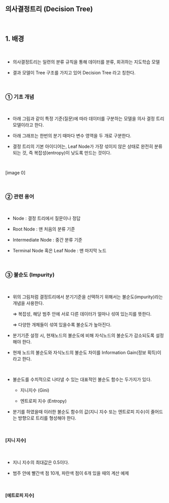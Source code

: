 ## 의사결정트리 (Decision Tree)

<br/>

## 1. 배경

<br/>

- 의사결정트리는 일련의 분류 규칙을 통해 데이터를 분류, 회귀하는 지도학습 모델

- 결과 모델이 Tree 구조를 가지고 있어 Decision Tree 라고 칭한다.

<br/>

### ① 기초 개념

<br/>

- 아래 그림과 같이 특정 기준(질문)에 따라 데이터를 구분하는 모델을 의사 결정 트리 모델이라고 한다.

- 아래 그래프는 한번의 분기 때마다 변수 영역을 두 개로 구분한다.

- 결정 트리의 기본 아이디어는, Leaf Node가 가장 섞이지 않은 상태로 완전히 분류되는 것, 즉 복잡성(entropy)이 낮도록 만드는 것이다.

<br/>

[image 0]

<br/>

### ② 관련 용어

<br/>

- Node : 결정 트리에서 질문이나 정답
 
- Root Node : 맨 처음의 분류 기준

- Intermediate Node : 중간 분류 기준

- Terminal Node 혹은 Leaf Node : 맨 마지막 노드

<br/>

### ③ 불순도 (Impurity)

<br/>

- 위의 그림처럼 결정트리에서 분기기준을 선택하기 위해서는 불순도(impurity)라는 개념을 사용한다.

  ⇒ 복잡성, 해당 범주 안에 서로 다른 데이터가 얼마나 섞여 있는지를 뜻한다.

  ⇒ 다양한 개체들이 섞여 있을수록 불순도가 높아진다.

- 분기기준 설정 시, 현재노드의 불순도에 비해 자식노드의 불순도가 감소되도록 설정해야 한다.

- 현재 노드의 불순도와 자식노드의 불순도 차이를 Information Gain(정보 획득)이라고 한다.

<br/>

- 불순도를 수치적으로 나타낼 수 있는 대표적인 불순도 함수는 두가지가 있다.

  - 지니지수 (Gini)

  - 엔트로피 지수 (Entropy)
    
- 분기를 하였을때 이러한 불순도 함수의 값(지니 지수 또는 엔트로피 지수)이 줄어드는 방향으로 트리를 형성해야 한다.

<br/>

#### [지니 지수]

<br/>

- 지니 지수의 최대값은 0.5이다.

- 범주 안에 빨간색 점 10개, 파란색 점이 6개 있을 때의 계산 예제



<br/>

#### [에트로피 지수]

<br/>



<br/>



<br/>


<br/>



<br/>




<br/>
